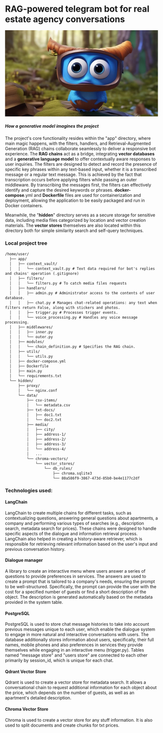 # RAG-powered telegram bot for real estate agency conversations

![How a generative model imagines the project](./BotPic.jpg)
##### How a generative model imagines the project
The project's core functionality resides within the "app" directory, where main magic happens, with the filters, handlers, and Retrieval-Augmented Generation (RAG) chains collaborate seamlessly to deliver a responsive bot experience. The **RAG chains** act as a bridge, integrating **vector databases** and a **generative language model** to offer contextually aware responses to user inquiries. The filters are designed to detect and record the presence of specific key phrases within any text-based input, whether it is a transcribed message or a regular text message. This is achieved by the fact that transcription occurs before applying filters while passing an outer middleware.
By transcribing the messages first, the filters can effectively identify and capture the desired keywords or phrases.
**docker-compose**.yml and **Dockerfile** files are used for containerization and deployment, allowing the application to be easily packaged and run in Docker containers.

Meanwhile, the "**hidden**" directory serves as a secure storage for sensitive data, including media files categorized by location and vector creation materials. The **vector stores** themselves are also located within this directory both for simple similarity search and self-query techniques.

### Local project tree
```
/home/user/
  ├── app/
  │   ├── context_vault/
  │   │   └── context_vault.py # Text data required for bot's replies and chains' operation (.gitignore)
  │   ├── filters/
  │   │   └── filters.py # To catch media files requests
  │   ├── handlers/
  │   │   ├── admin.py # Administrator access to the contents of user database.
  │   │   ├── chat.py # Manages chat-related operations: any text when filters return False, along with stiсkers and photos.
  │   │   ├── trigger.py # Processes trigger events.
  │   │   └── voice_processing.py # Handles any voice message processing.
  │   ├── middlewares/
  │   │   ├── inner.py
  │   │   └── outer.py
  │   ├── modules/
  │   │   └── chain_definition.py # Specifies the RAG chain.
  │   ├── utils/
  │   │   └── utils.py
  │   ├── docker-compose.yml
  │   ├── Dockerfile
  │   ├── main.py
  │   └── requirements.txt
  └── hidden/
      ├── proxy/
      │   └── nginx.conf
      └── data/
          ├── csv-items/
          │   └── metadata.csv
          ├── txt-docs/
          │   ├── doc1.txt
          │   └── doc2.txt
          ├── media/
          │   ├── city/
          │   ├── address-1/
          │   ├── address-2/
          │   ├── address-3/
          │   └── address-4/
          │   ...
          └── chroma-vectors/
              └── vector_stores/
                  └── db_rules/
                      ├── chroma.sqlite3
                      └── 80a586f9-3867-473d-85b0-be4e1177c2df
```

### Technologies used:
#### LangChain
LangChain to create multiple chains for different tasks, such as contextualizing questions, answering general questions about apartments, a company and performing various types of searches (e.g., description search, metadata search for prices). These chains were designed to handle specific aspects of the dialogue and information retrieval process. LangChain also helped in creating a history-aware retriever, which is responsible for retrieving relevant information based on the user's input and previous conversation history.

#### Dialogue manager 
A library to create an interactive menu where users answer a series of questions to provide preferences in services. The answers are used to create a prompt that is tailored to a company's needs, ensuring the prompt to be well-structured. Specifically, the prompt can provide the user with the cost for a specified number of guests or find a short description of the object. 
The description is generated automatically based on the metadata provided in the system table.

#### PostgreSQL
PostgreSQL is used to store chat message histories to take into account previous messages unique to each user, which enable the dialogue system to engage in more natural and interactive conversations with users. The database additionally stores information about users, specifically, their full names, mobile phones and also preferences in services they provide themselves while engaging in an interactive menu (trigger.py). Tables named "message store" and "users store" are connected to each other primarily by session_id, which is unique for each chat.

#### Qdrant Vector Store
Qdrant is used to create a vector store for metadata search. It allows a conversational chain to request additional information for each object about the price, which depends on the number of guests, as well as an apartment's detailed description.

#### Chroma Vector Store
Chroma is used to create a vector store for any stuff information. It is also used to split documents and create chunks for txt prices.